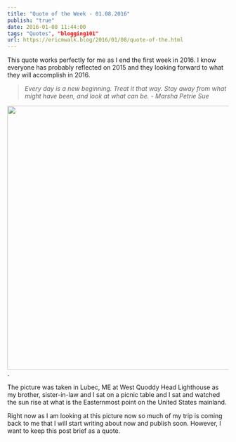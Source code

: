 ```yaml
---
title: "Quote of the Week - 01.08.2016"
publish: "true"
date: 2016-01-08 11:44:00
tags: "Quotes", "blogging101"
url: https://ericmwalk.blog/2016/01/08/quote-of-the.html
---
```


This quote works perfectly for me as I end the first week in 2016. I know everyone has probably reflected on 2015 and they looking forward to what they will accomplish in 2016.

>*Every day is a new beginning. Treat it that way. Stay away from what might have been, and look at what can be. - Marsha Petrie Sue*

<img src="uploads/2021/1d26ad153e.png" width="600" height="600" alt="" />.

The picture was taken in Lubec, ME at West Quoddy Head Lighthouse as my brother, sister-in-law and I sat on a picnic table and I sat and watched the sun rise at what is the Easternmost point on the United States mainland.

Right now as I am looking at this picture now so much of my trip is coming back to me that I will start writing about now and publish soon. However, I want to keep this post brief as a quote.
